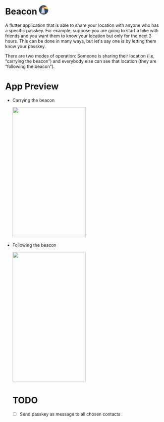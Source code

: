 # Beacon <img src="https://github.com/ColdCoffee21/Beacon/blob/master/images/beacon_icon.png" alt="" width="30" height="30">
A flutter application that is able to share your location with anyone who has a specific passkey. For example, suppose you are going to start a hike with friends and you want them to know your location but only for the next 3 hours. This can be done in many ways, but let's say one is by letting them know your passkey.


There are two modes of operation: Someone is sharing their location (i.e, “carrying the beacon”) and everybody else can see that location (they are “following the beacon”). 

# App Preview
- Carrying the beacon
  
  <img src="https://github.com/ColdCoffee21/Beacon/blob/master/preview/carryBeacon.gif" width="236" height="420">
  
- Following the beacon
  
  <img src="https://github.com/ColdCoffee21/Beacon/blob/master/preview/followBeacon.gif" width="236" height="420">
  
  
  # TODO
  - [ ] Send passkey as message to all chosen contacts
